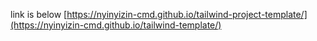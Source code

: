 link is below
[https://nyinyizin-cmd.github.io/tailwind-project-template/](https://nyinyizin-cmd.github.io/tailwind-template/)
